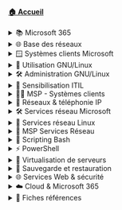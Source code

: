 #### [🏠 Accueil](/README.md)

<details>
<summary>📚 Microsoft 365</summary>

- [Découverte](/010-microsoft365/01-découverte/découverte.md)
- [Word](/010-microsoft365/02-word/word.md)
- [Excel](/010-microsoft365/03-excel/excel.md)
- [Outlook](/010-microsoft365/04-outlook/outlook.md)
- [OneDrive, Teams, SharePoint](/010-microsoft365/05-onedrive-teams-sharepoint/onedrive-teams-sharepoint.md)

</details>

<details>
<summary>🌐 Base des réseaux</summary>

- [Modèle OSI](/020-base-des-réseaux/01-modèle-osi/modèle-osi.md)
- [Unités informatiques](/020-base-des-réseaux/02-unités-informatiques/unités-informatiques.md)
- [Adressage IPv4](/020-base-des-réseaux/03-adressage-ipv4/adressage-ipv4.md)
- [Communication](/020-base-des-réseaux/04-communication/communication.md)
- [Premières commandes](/020-base-des-réseaux/05-premières-commandes/premières-commandes.md)
- [Adressage IPv6](/020-base-des-réseaux/06-adressage-ipv6/adressage-ipv6.md)

</details>

<details>
<summary>🪟 Systèmes clients Microsoft</summary>

- [Systèmes d'exploitation](/030-systèmes-clients-microsoft/01-systèmes-d'exploitation/systèmes-d'exploitation.md)
- [Installation](/030-systèmes-clients-microsoft/02-installation/installation.md)
    - [🛠 Exemple](/030-systèmes-clients-microsoft/02-installation/exemple-pratique.md)
- [Interagir avec Windows](/030-systèmes-clients-microsoft/03-interagir-avec-windows/interagir-avec-windows.md)
    - [🛠 Exemple](/030-systèmes-clients-microsoft/03-interagir-avec-windows/exemple-pratique.md)
- [Gestion stockage](/030-systèmes-clients-microsoft/04-gestion-stockage/gestion-stockage.md)
    - [🛠 Exemple](/030-systèmes-clients-microsoft/04-gestion-stockage/exemple-pratique.md)
- [Utilisateurs et groupes](/030-systèmes-clients-microsoft/05-utilisateurs-et-groupes/utilisateurs-et-groupes.md)
    - [🛠 Exemple](/030-systèmes-clients-microsoft/05-utilisateurs-et-groupes/exemple-pratique.md)
- [Sécurité NTFS et ACL](/030-systèmes-clients-microsoft/06-sécurité-ntfs-et-acl/sécurité-ntfs-et-acl.md)
    - [🛠 Exemple](/030-systèmes-clients-microsoft/06-sécurité-ntfs-et-acl/exemple-pratique.md)
- [Gestion réseau et pare-feu](/030-systèmes-clients-microsoft/07-gestion-réseau-et-pare-feu/gestion-réseau-et-pare-feu.md)
    - [🛠 Exemple](/030-systèmes-clients-microsoft/07-gestion-réseau-et-pare-feu/exemple-pratique.md)
- [Partage de ressources](/030-systèmes-clients-microsoft/08-partage-de-ressources/partage-de-ressources.md)
    - [🛠 Exemple](/030-systèmes-clients-microsoft/08-partage-de-ressources/exemple-pratique.md)
- [Pilotes et imprimantes](/030-systèmes-clients-microsoft/09-pilotes-et-mprimantes/pilotes-et-mprimantes.md)
    - [🛠 Exemple](/030-systèmes-clients-microsoft/09-pilotes-et-mprimantes/exemple-pratique.md)
- [Maintenance système](/030-systèmes-clients-microsoft/10-maintenance-système/maintenance-système.md)
    - [🛠 Exemple](/030-systèmes-clients-microsoft/10-maintenance-système/exemple-pratique.md)
- [Plus loin avec PowerShell](/030-systèmes-clients-microsoft/11-plus-loin-avec-powershell/plus-loin-avec-powershell.md)
    - [🛠 Exemple](/030-systèmes-clients-microsoft/11-plus-loin-avec-powershell/exemple-pratique.md)
- [Capture et déploiement d'image](/030-systèmes-clients-microsoft/12-introduction-capture-et-déploiement-d'image/introduction-capture-et-déploiement-d'image.md)
    - [🛠 Exemple](/030-systèmes-clients-microsoft/12-introduction-capture-et-déploiement-d’image/exemple-pratique.md)
- [Stratégies groupe local](/030-systèmes-clients-microsoft/13-stratégies-groupe-local/stratégies-groupe-local.md)
    - [🛠 Exemple](/030-systèmes-clients-microsoft/13-stratégies-groupe-local/exemple-pratique.md)
- [🧾 Synthèse](/030-systèmes-clients-microsoft/synthèse/synthèse.md)

</details>

<details>
<summary>🐧 Utilisation GNU/Linux</summary>

- [Introduction Linux](/040-utilisation-distribution-gnulinux/01-introduction-linux/introduction-linux.md)
- [Découverte OS Linux](/040-utilisation-distribution-gnulinux/02-découverte-os-linux/découverte-os-linux.md)
    - [🛠 Exemple](/040-utilisation-distribution-gnulinux/02-découverte-os-linux/exemple-pratique.md)
- [Découverte Shell](/040-utilisation-distribution-gnulinux/03-découverte-shell/découverte-shell.md)
    - [🛠 Exemple](/040-utilisation-distribution-gnulinux/03-découverte-shell/exemple-pratique.md)
- [Fichiers et dossiers](/040-utilisation-distribution-gnulinux/04-fichiers-et-dossiers/fichiers-et-dossiers.md)
    - [🛠 Exemple](/040-utilisation-distribution-gnulinux/04-fichiers-et-dossiers/exemple-pratique.md)
- [Utiliser des fichiers](/040-utilisation-distribution-gnulinux/05-utiliser-des-fichiers/utiliser-des-fichiers.md)
    - [🛠 Exemple](/040-utilisation-distribution-gnulinux/05-utiliser-des-fichiers/exemple-pratique.md)
- [Spécificités du shell Bash](/040-utilisation-distribution-gnulinux/06-spécificités-shell-bash/spécificités-shell-bash.md)
    - [🛠 Exemple](/040-utilisation-distribution-gnulinux/06-spécificités-shell-bash/exemple-pratique.md)
- [Éditer du texte](/040-utilisation-distribution-gnulinux/07-éditer-du-texte/éditer-du-texte.md)
    - [🛠 Exemple](/040-utilisation-distribution-gnulinux/07-éditer-du-texte/exemple-pratique.md)
- [Mécanismes avancés](/040-utilisation-distribution-gnulinux/08-mécanismes-avancés/mécanismes-avancés.md)
    - [🛠 Exemple](/040-utilisation-distribution-gnulinux/08-mécanismes-avancés/exemple-pratique.md)
- [🧾 Synthèse](/040-utilisation-distribution-gnulinux/synthèse/synthèse.md)

</details>

<details>
<summary>🛠️ Administration GNU/Linux</summary>

- [Présentation Debian GNU/Linux](/050-administration-distribution-gnulinux/01-présentation-debian-gnulinux/présentation-debian-gnulinux.md)
- [Installation](/050-administration-distribution-gnulinux/02-installation-distribution-debian/installation-distribution-debian.md)
    - [🛠 Exemple](/050-administration-distribution-gnulinux/02-installation-distribution-debian/exemple-pratique.md)
- [Démarrage système](/050-administration-distribution-gnulinux/03-démarrage-distribution-debian/démarrage-distribution-debian.md)
    - [🛠 Exemple](/050-administration-distribution-gnulinux/03-démarrage-distribution-debian/exemple-pratique.md)
- [Mode maintenance](/050-administration-distribution-gnulinux/04-debian-mode-maintenance/debian-mode-maintenance.md)
    - [🛠 Exemple](/050-administration-distribution-gnulinux/04-debian-mode-maintenance/exemple-pratique.md)
- [Gestion réseau](/050-administration-distribution-gnulinux/05-gestion-réseau/gestion-réseau.md)
    - [🛠 Exemple](/050-administration-distribution-gnulinux/05-gestion-réseau/exemple-pratique.md)
- [Gestion des paquets](/050-administration-distribution-gnulinux/06-gestion-des-paquets-logicielles/gestion-des-paquets-logicielles.md)
    - [🛠 Exemple](/050-administration-distribution-gnulinux/06-gestion-des-paquets-logicielles/exemple-pratique.md)
- [Espaces de stockage](/050-administration-distribution-gnulinux/07-gestion-des-espaces-de-stockage/gestion-des-espaces-de-stockage.md)
    - [🛠 Exemple](/050-administration-distribution-gnulinux/07-gestion-des-espaces-de-stockage/exemple-pratique.md)
- [LVM](/050-administration-distribution-gnulinux/08-gestion-des-espaces-de-stockage-lvm/gestion-des-espaces-de-stockage-lvm.md)
    - [🛠 Exemple](/050-administration-distribution-gnulinux/08-gestion-des-espaces-de-stockage-lvm/exemple-pratique.md)
- [File system](/050-administration-distribution-gnulinux/09-gestion-des-espaces-de-stockage-file-system/gestion-des-espaces-de-stockage-file-system.md)
    - [🛠 Exemple](/050-administration-distribution-gnulinux/09-gestion-des-espaces-de-stockage-file-system/exemple-pratique.md)
- [Utilisateurs et groupes](/050-administration-distribution-gnulinux/10-gestion-des-utilisateurs-et-groupes/gestion-des-utilisateurs-et-groupes.md)
    - [🛠 Exemple](/050-administration-distribution-gnulinux/10-gestion-des-utilisateurs-et-groupes/exemple-pratique.md)
- [Droits sur les fichiers](/050-administration-distribution-gnulinux/11-droits-sur-les-fichiers-et-répertoires/droits-sur-les-fichiers-et-répertoires.md)
    - [🛠 Exemple](/050-administration-distribution-gnulinux/11-droits-sur-les-fichiers-et-répertoires/exemple-pratique.md)
- [Maintenance système](/050-administration-distribution-gnulinux/12-maintenance-système-en-production/maintenance-système-en-production.md)
    - [🛠 Exemple](/050-administration-distribution-gnulinux/12-maintenance-système-en-production/exemple-pratique.md)
- [🧾 Synthèse](/050-administration-distribution-gnulinux/synthèse/synthèse.md)

</details>

<details>
<summary>📘 Sensibilisation ITIL</summary>

- [Présentation](/060-sensibilisation-itil/01-présentation/présentation.md)
- [Gestion des services](/060-sensibilisation-itil/02-gestion-des-services/gestion-des-services.md)
- [Stratégie & conception](/060-sensibilisation-itil/03-stratégie-et-conception-des-services/stratégie-et-conception-des-services.md)
    - [🛠 Exemple](/060-sensibilisation-itil/03-stratégie-et-conception-des-services/exemple-pratique.md)
- [Transition des services](/060-sensibilisation-itil/04-transition-des-services/transition-des-services.md)
    - [🛠 Exemple](/060-sensibilisation-itil/04-transition-des-services/exemple-pratique.md)
- [Découverte de GLPI](/060-sensibilisation-itil/05-découverte-glpi/découverte-glpi.md)
- [Exploitation des services](/060-sensibilisation-itil/06-exploitation-des-services/exploitation-des-services.md)
- [Amélioration continue](/060-sensibilisation-itil/07-amélioration-continue-des-services/amélioration-continue-des-services.md)
- [Savoir / savoir-faire / savoir-être](/060-sensibilisation-itil/08-savoir-savoir-faire-savoir-être/savoir-savoir-faire-savoir-être.md)
- [Assistance GLPI](/060-sensibilisation-itil/09-assistance-glpi/assistance-glpi.md)
    - [🛠 Exemple](/060-sensibilisation-itil/09-assistance-glpi/exemple-pratique.md)
- [🧾 Synthèse](/060-sensibilisation-itil/synthèse/synthèse.md)

</details>

<details>
<summary>🧑‍💻 MSP - Systèmes clients</summary>

- [Analyse](/070-mise-en-situation-professionnelle-systèmes-clients/01-analyse.md)
- [Installation systèmes](/070-mise-en-situation-professionnelle-systèmes-clients/02-installation-systèmes.md)
- [Utilisateurs & environnement](/070-mise-en-situation-professionnelle-systèmes-clients/03-utilisateurs-environnement.md)
- [Stockage de ressources](/070-mise-en-situation-professionnelle-systèmes-clients/04-stockage-ressources.md)
- [Configuration avancée](/070-mise-en-situation-professionnelle-systèmes-clients/05-configuration-avancee.md)
- [Applications](/070-mise-en-situation-professionnelle-systèmes-clients/06-applications.md)
- [Sauvegarde & restauration](/070-mise-en-situation-professionnelle-systèmes-clients/07-sauvegarde-restauration.md)
- [LVM](/070-mise-en-situation-professionnelle-systèmes-clients/08-lvm.md)
- [🧾 Synthèse](/070-mise-en-situation-professionnelle-systèmes-clients/synthèse.md)

</details>

<details>
<summary>📡 Réseaux & téléphonie IP</summary>

- [Introduction](/080-réseaux-et-téléphonie-ip/01-introduction/introduction.md)
- [Réseaux](/080-réseaux-et-téléphonie-ip/02-réseaux/réseaux.md)
- [Commutateur](/080-réseaux-et-téléphonie-ip/03-commutateur/commutateur.md)
    - [🛠 Exemple](/080-réseaux-et-téléphonie-ip/03-commutateur/exemple-pratique.md)
- [Routeur](/080-réseaux-et-téléphonie-ip/04-routeur/routeur.md)
    - [🛠 Exemple](/080-réseaux-et-téléphonie-ip/04-routeur/exemple-pratique.md)
- [Sécurité](/080-réseaux-et-téléphonie-ip/05-sécurité/sécurité.md)
    - [🛠 Exemple](/080-réseaux-et-téléphonie-ip/05-sécurité/exemple-pratique.md)
- [Cybersécurité - bases](/080-réseaux-et-téléphonie-ip/06-cybersécurité-bases/cybersécurité-bases.md)
- [Cybersécurité - règles & hygiène](/080-réseaux-et-téléphonie-ip/07-cybersécurité-règles-hygiène/cybersécurité-règles-hygiène.md)
- [TOIP](/080-réseaux-et-téléphonie-ip/08-toip/toip.md)
    - [🛠 Exemple](/080-réseaux-et-téléphonie-ip/08-toip/exemple-pratique.md)
- [🧾 Synthèse](/080-réseaux-et-téléphonie-ip/synthèse/synthèse.md)

</details>

<details>
<summary>🛠️ Services réseau Microsoft</summary>

- [Administration Windows](/090-services-réseau-en-environnement-microsoft/01-administration-windows/administration-windows.md)
    - [🛠 Exemple](/090-services-réseau-en-environnement-microsoft/01-administration-windows/exemple-pratique.md)
- [Active Directory](/090-services-réseau-en-environnement-microsoft/02-active-directory/active-directory.md)
    - [🛠 Exemple](/090-services-réseau-en-environnement-microsoft/02-active-directory/exemple-pratique.md)
- [Stratégies de groupe](/090-services-réseau-en-environnement-microsoft/03-stratégies-de-groupe/stratégies-de-groupe.md)
    - [🛠 Exemple](/090-services-réseau-en-environnement-microsoft/03-stratégies-de-groupe/exemple-pratique.md)
- [Routage](/090-services-réseau-en-environnement-microsoft/04-routage/routage.md)
    - [🛠 Exemple](/090-services-réseau-en-environnement-microsoft/04-routage/exemple-pratique.md)
- [Service DHCP](/090-services-réseau-en-environnement-microsoft/05-service-dhcp/service-dhcp.md)
    - [🛠 Exemple](/090-services-réseau-en-environnement-microsoft/05-service-dhcp/exemple-pratique.md)
- [Service DNS](/090-services-réseau-en-environnement-microsoft/06-service-dns/service-dns.md)
    - [🛠 Exemple](/090-services-réseau-en-environnement-microsoft/06-service-dns/exemple-pratique.md)
- [🧾 Synthèse](/090-services-réseau-en-environnement-microsoft/synthèse/synthèse.md)

</details>

<details>
<summary>🐧 Services réseau Linux</summary>

- [Introduction](/100-services-réseau-en-environnement-linux/01-introduction/introduction.md)
- [Adressage réseau](/100-services-réseau-en-environnement-linux/02-adressage-réseau/adressage-réseau.md)
    - [🛠 Exemple](/100-services-réseau-en-environnement-linux/02-adressage-réseau/exemple-pratique.md)
- [Routage et NAT](/100-services-réseau-en-environnement-linux/03-routage-et-nat/routage-et-nat.md)
    - [🛠 Exemple](/100-services-réseau-en-environnement-linux/03-routage-et-nat/exemple-pratique.md)
- [Administration à distance](/100-services-réseau-en-environnement-linux/04-administration-à-distance/administration-à-distance.md)
    - [🛠 Exemple](/100-services-réseau-en-environnement-linux/04-administration-à-distance/exemple-pratique.md)
- [DNS Résolveur](/100-services-réseau-en-environnement-linux/05-dns-résolveur/dns-résolveur.md)
    - [🛠 Exemple](/100-services-réseau-en-environnement-linux/05-dns-résolveur/exemple-pratique.md)
- [DHCP](/100-services-réseau-en-environnement-linux/06-dhcp/dhcp.md)
    - [🛠 Exemple](/100-services-réseau-en-environnement-linux/06-dhcp/exemple-pratique.md)
- [DNS autoritaire sur zone](/100-services-réseau-en-environnement-linux/07-dns-autoritaire-sur-zone/dns-autoritaire-sur-zone.md)
    - [🛠 Exemple](/100-services-réseau-en-environnement-linux/07-dns-autoritaire-sur-zone/exemple-pratique.md)
- [🧾 Synthèse](/100-services-réseau-en-environnement-linux/synthèse/synthèse.md)

</details>

<details>
<summary>🧪 MSP Services Réseau</summary>

- [Analyse](/120-mise-en-situation-professionnelle-services-réseau/01-analyse.md)
- [Architecture](/120-mise-en-situation-professionnelle-services-réseau/02-architecture.md)
- [Serveurs](/120-mise-en-situation-professionnelle-services-réseau/03-serveurs.md)
- [Clients](/120-mise-en-situation-professionnelle-services-réseau/04-clients.md)
- [Services DHCP & DNS](/120-mise-en-situation-professionnelle-services-réseau/05-services-dhcp-dns.md)
- [Domaine AD](/120-mise-en-situation-professionnelle-services-réseau/06-domaine-ad.md)
- [Structure AD](/120-mise-en-situation-professionnelle-services-réseau/07-structure-admd)
- [Partages](/120-mise-en-situation-professionnelle-services-réseau/08-partages.md)
- [GPO](/120-mise-en-situation-professionnelle-services-réseau/09-gpo.md)
- [Redondance](/120-mise-en-situation-professionnelle-services-réseau/10-redondance.md)
- [Administration à distance](/120-mise-en-situation-professionnelle-services-réseau/11-administration-à-distance.md)
- [🧾 Synthèse](/120-mise-en-situation-professionnelle-services-réseau/synthèse.md)

</details>

<details>
<summary>🐚 Scripting Bash</summary>

- [Analyse](/130-initiation-au-scripting-bash/01-analyse/analyse.md)
    - [🛠 Exemple](/130-initiation-au-scripting-bash/01-analyse/exemple-pratique.md)
- [Écriture](/130-initiation-au-scripting-bash/02-écriture/écriture.md)
    - [🛠 Exemple](/130-initiation-au-scripting-bash/02-écriture/exemple-pratique.md)
- [Commandes utiles](/130-initiation-au-scripting-bash/03-premières-commandes-utiles/premières-commandes-utiles.md)
    - [🛠 Exemple](/130-initiation-au-scripting-bash/03-premières-commandes-utiles/exemple-pratique.md)
- [Variables](/130-initiation-au-scripting-bash/04-variables/variables.md)
    - [🛠 Exemple](/130-initiation-au-scripting-bash/04-variables/exemple-pratique.md)
- [Caractères spéciaux](/130-initiation-au-scripting-bash/05-caractères-spéciaux/caractères-spéciaux.md)
    - [🛠 Exemple](/130-initiation-au-scripting-bash/05-caractères-spéciaux/exemple-pratique.md)
- [Exécution conditionnelle](/130-initiation-au-scripting-bash/06-exécution-conditionnelle/exécution-conditionnelle.md)
    - [🛠 Exemple](/130-initiation-au-scripting-bash/06-exécution-conditionnelle/exemple-pratique.md)
- [Structures de boucle](/130-initiation-au-scripting-bash/07-structures-de-boucle/structures-de-boucle.md)
    - [🛠 Exemple](/130-initiation-au-scripting-bash/07-structures-de-boucle/exemple-pratique.md)
- [Fonctions](/130-initiation-au-scripting-bash/08-fonctions/fonctions.md)
    - [🛠 Exemple](/130-initiation-au-scripting-bash/08-fonctions/exemple-pratique.md)
- [🧾 Synthèse](/130-initiation-au-scripting-bash/synthèse/synthèse.md)

</details>

<details>
<summary>⚡ PowerShell</summary>

- [Présentation](/140-initiation-à-powershell/01-présentation/présentation.md)
    - [🛠 Exemple](/140-initiation-à-powershell/01-présentation/exemple-pratique.md)
- [Langage objet](/140-initiation-à-powershell/02-langage-objet/langage-objet.md)
    - [🛠 Exemple](/140-initiation-à-powershell/02-langage-objet/exemple-pratique.md)
- [Manipulation des objets](/140-initiation-à-powershell/03-manipulation-des-objets/manipulation-des-objets.md)
    - [🛠 Exemple](/140-initiation-à-powershell/03-manipulation-des-objets/exemple-pratique.md)
- [Structures et variables](/140-initiation-à-powershell/04-structures-et-variables/structures-et-variables.md)
    - [🛠 Exemple](/140-initiation-à-powershell/04-structures-et-variables/exemple-pratique.md)
- [Réalisation de script](/140-initiation-à-powershell/05-réalisation-de-script/réalisation-de-script.md)
    - [🛠 Exemple](/140-initiation-à-powershell/05-réalisation-de-script/exemple-pratique.md)
- [Pour aller plus loin](/140-initiation-à-powershell/06-pour-aller-plus-loin/pour-aller-plus-loin.md)
    - [🛠 Exemple](/140-initiation-à-powershell/06-pour-aller-plus-loin/exemple-pratique.md)
- [🧾 Synthèse](/140-initiation-à-powershell/synthèse/synthèse.md)

</details>

<details>
<summary>🧱 Virtualisation de serveurs</summary>

- [Présentation](/110-virtualisation-de-serveurs/01-présentation/présentation.md)
- [Applications sur poste de travail](/110-virtualisation-de-serveurs/02-applications-sur-poste-de-travail/applications-sur-poste-de-travail.md)
    - [🛠 Exemple](/110-virtualisation-de-serveurs/02-applications-sur-poste-de-travail/exemple-pratique.md)
- [Virtualisation des serveurs](/110-virtualisation-de-serveurs/03-virtualisation-des-serveurs/virtualisation-des-serveurs.md)
- [Découverte d’Hyper-V](/110-virtualisation-de-serveurs/04-découverte-d’hyper-v/découverte-d’hyper-v.md)
    - [🛠 Exemple](/110-virtualisation-de-serveurs/04-découverte-d’hyper-v/exemple-pratique.md)
- [Composantes vSphere](/110-virtualisation-de-serveurs/05-composantes-infrastructure-vsphere/composantes-infrastructure-vsphere.md)
    - [🛠 Exemple](/110-virtualisation-de-serveurs/05-composantes-infrastructure-vsphere/exemple-pratique.md)
- [Gestion réseau](/110-virtualisation-de-serveurs/06-gestion-réseau/gestion-réseau.md)
    - [🛠 Exemple](/110-virtualisation-de-serveurs/06-gestion-réseau/exemple-pratique.md)
- [Gestion stockage](/110-virtualisation-de-serveurs/07-gestion-stockage/gestion-stockage.md)
    - [🛠 Exemple](/110-virtualisation-de-serveurs/07-gestion-stockage/exemple-pratique.md)
- [Gestion datacenter](/110-virtualisation-de-serveurs/08-gestion-datacenter/gestion-datacenter.md)
    - [🛠 Exemple](/110-virtualisation-de-serveurs/08-gestion-datacenter/exemple-pratique.md)
- [🧾 Synthèse](/110-virtualisation-de-serveurs/synthèse/synthèse.md)

</details>

<details>
<summary>💾 Sauvegarde et restauration</summary>

- [Concepts, enjeux et définitions](/145-sauvegarde-et-restauration/01-concept-enjeux-définition/concept-enjeux-définition.md)
    - [🛠 Exemple](/145-sauvegarde-et-restauration/01-concept-enjeux-définition/exemple-pratique.md)
- [Types de sauvegarde](/145-sauvegarde-et-restauration/02-types-de-sauvegarde/types-de-sauvegarde.md)
    - [🛠 Exemple](/145-sauvegarde-et-restauration/02-types-de-sauvegarde/exemple-pratique.md)
- [Gestion stockage](/145-sauvegarde-et-restauration/03-gestion-stockage/gestion-stockage.md)
    - [🛠 Exemple](/145-sauvegarde-et-restauration/03-gestion-stockage/exemple-pratique.md)
- [Redondance / RAID](/145-sauvegarde-et-restauration/04-redondance-données-raid/redondance-données-raid.md)
    - [🛠 Exemple](/145-sauvegarde-et-restauration/04-redondance-données-raid/exemple-pratique.md)
- [🧾 Synthèse](/145-sauvegarde-et-restauration/synthèse/synthèse.md)

</details>

<details>
<summary>🌐 Services Web & sécurité</summary>

- [Serveurs Web](/160-services-web-et-sécurité/01-serveurs-web/serveurs-web.md)
    - [🛠 Exemple](/160-services-web-et-sécurité/01-serveurs-web/exemple-pratique.md)
- [Apache](/160-services-web-et-sécurité/02-apache/apache.md)
    - [🛠 Exemple](/160-services-web-et-sécurité/02-apache/exemple-pratique.md)
- [IIS](/160-services-web-et-sécurité/03-iis/iis.md)
    - [🛠 Exemple](/160-services-web-et-sécurité/03-iis/exemple-pratique.md)
- [PKI](/160-services-web-et-sécurité/04-pki/pki.md)
    - [🛠 Exemple](/160-services-web-et-sécurité/04-pki/exemple-pratique.md)
- [VPN](/160-services-web-et-sécurité/05-vpn/vpn.md)
    - [🛠 Exemple](/160-services-web-et-sécurité/05-vpn/exemple-pratique.md)
- [🧾 Synthèse](/160-services-web-et-sécurité/synthèse/synthèse.md)

</details>

<details>
<summary>☁️ Cloud & Microsoft 365</summary>

- [Composantes](/180-cloud-et-microsoft365/01-composantes/composantes.md)
    - [🛠 Exemple](/180-cloud-et-microsoft365/01-composantes/exemple-pratique.md)
- [Administration](/180-cloud-et-microsoft365/02-administration/administration.md)
    - [🛠 Exemple](/180-cloud-et-microsoft365/02-administration/exemple-pratique.md)
- [Sécurité & conformité](/180-cloud-et-microsoft365/03-sécurité-et-conformité/sécurité-et-conformité.md)
    - [🛠 Exemple](/180-cloud-et-microsoft365/03-sécurité-et-conformité/exemple-pratique.md)
- [Services complémentaires](/180-cloud-et-microsoft365/04-services-complémentaires/services-complémentaires.md)
    - [🛠 Exemple](/180-cloud-et-microsoft365/04-services-complémentaires/exemple-pratique.md)
- [🧾 Synthèse](/180-cloud-et-microsoft365/synthèse/synthèse.md)

</details>

<details>
<summary>📎 Fiches références</summary>

- [Active Directory](/fiches-références/active-directory.md)
- [Apache](/fiches-références/apache.md)
- [Bash](/fiches-références/bash.md)
- [Bash scripting](/fiches-références/bash-scripting.md)
- [CLI IOS](/fiches-références/cli-ios.md)
- [CMD](/fiches-références/cmd.md)
- [conf Apache](/fiches-références/conf-apache.md)
- [DHCP](/fiches-références/dhcp.md)
- [DNS](/fiches-références/dns.md)
- [GPO](/fiches-références/gpo.md)
- [Hosts](/fiches-références/hosts.md)
- [IIS](/fiches-références/iis.md)
- [IPTables](/fiches-références/iptables.md)
- [OpenSSL](/fiches-références/openssl.md)
- [pfSense](/fiches-références/pfsense.md)
- [PowerShell](/fiches-références/powershell.md)
- [PowerShell Scripting](/fiches-références/powershell-scripting.md)
- [SQL](/fiches-références/sql.md)
- [SVI](/fiches-références/svi.md)
- [TrueNAS](/fiches-références/truenas.md)
- [UFW](/fiches-références/ufw.md)
- [Vim / Vi](/fiches-références/vim-vi.md)
- [VPN](/fiches-références/vpn.md)
- [vSphere](/fiches-références/vsphere.md)
- [XiVO](/fiches-références/xivo.md)

</details>
